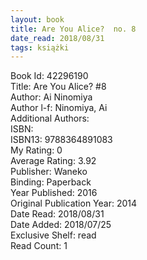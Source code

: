 ```yaml
---
layout: book
title: Are You Alice?  no. 8
date_read: 2018/08/31
tags: książki
---
```


Book Id: 42296190<br />
Title: Are You Alice? #8<br />
Author: Ai Ninomiya<br />
Author l-f: Ninomiya, Ai<br />
Additional Authors: <br />
ISBN: <br />
ISBN13: 9788364891083<br />
My Rating: 0<br />
Average Rating: 3.92<br />
Publisher: Waneko<br />
Binding: Paperback<br />
Year Published: 2016<br />
Original Publication Year: 2014<br />
Date Read: 2018/08/31<br />
Date Added: 2018/07/25<br />
Exclusive Shelf: read<br />
Read Count: 1<br />


